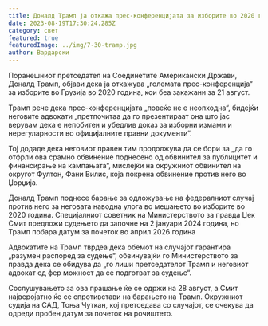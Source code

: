 ```yaml
---
title: Доналд Трамп ја откажа прес-конференцијата за изборите во 2020 година
date: 2023-08-19T17:30:24.285Z
category: свет
featured: true
featuredImage: ../img/7-30-tramp.jpg
author: Вардарски
---
```

Поранешниот претседател на Соединетите Американски Држави, Доналд Трамп, објави дека ја откажува „големата прес-конференција“ за изборите во Грузија во 2020 година, кои беа закажани за 21 август.

Трамп рече дека прес-конференцијата „повеќе не е неопходна“, бидејќи неговите адвокати „претпочитаа да го презентираат она што јас верувам дека е непобитен и убедлив доказ за изборни измами и нерегуларности во официјалните правни документи“.

Тој додаде дека неговиот правен тим продолжува да се бори за „да го отфрли ова срамно обвинение поднесено од обвинител за публицитет и финансирање на кампањата“, мислејќи на окружниот обвинител на округот Фултон, Фани Вилис, која покрена обвинение против него во Џорџија.

Доналд Трамп поднесе барање за одложување на федералниот случај против него за неговата наводна улога во мешањето во изборите во 2020 година. Специјалниот советник на Министерството за правда Џек Смит предложи судењето да започне на 2 јануари 2024 година, но Трамп побара датум за почеток во април 2026 година

Адвокатите на Трамп тврдеа дека обемот на случајот гарантира „разумен распоред за судење“, обвинувајќи го Министерството за правда дека се обидува да „го лиши претседателот Трамп и неговиот адвокат од фер можност да се подготват за судење“.

Сослушувањето за ова прашање ќе се одржи на 28 август, а Смит најверојатно ќе се спротивстави на барањето на Трамп. Окружниот судија на САД, Тоња Чуткан, кој претседава со случајот, се очекува да одреди пробен датум за почеток на рочиштето.